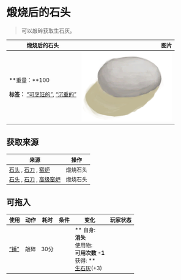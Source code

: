 # 煅烧后的石头  
> 可以敲碎获取生石灰。  
  
  煅烧后的石头  |   图片   
 ----  |  ----:   
 **重量：**100<br><br>**标签：**	[“可烹饪的”](tag_Cookable.md), [“沉重的”](tag_Heavy.md)  |  ![](Sprite/BurntStone.png)   
  
## 获取来源  
来源  |  操作  
----  |  ----  
[石头](Stone.md) , [石刀](StoneSharpened.md) , [窑炉](Kiln.md)  |  煅烧石头  
[石头](Stone.md) , [石刀](StoneSharpened.md) , [高级窑炉](KilnAdvanced.md)  |  煅烧石头  
## 可拖入  
使用  |  动作  |  耗时  |  条件  |  变化  |  玩家状态  
----  |  ----  |  ----  |  ----  |  ----  |  ----  
[“锤”](tag_Hammer.md)  |  敲碎  |  30分  |    |  ** 自身: **<br>消失<br>** 使用物: **<br>可用次数  -1<br>** 获得: **<br>[生石灰](Quicklime.md)(+3)<br>  |    
